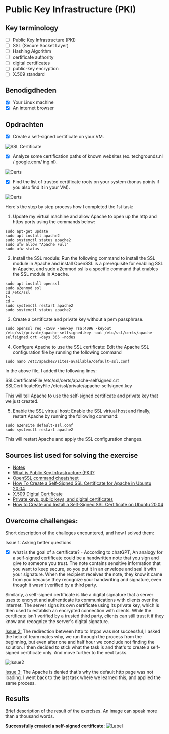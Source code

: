# Public Key Infrastructure (PKI)

## Key terminology

- [ ] Public Key Infrastructure (PKI)
- [ ] SSL (Secure Socket Layer)
- [ ] Hashing Algorithm
- [ ] certificate authority
- [ ] digital certificates
- [ ] public-key encryption
- [ ] X.509 standard

## Benodigdheden

- [x] Your Linux machine
- [x] An internet browser

## Opdrachten

- [x] Create a self-signed certificate on your VM.

![SSL Certificate](https://github.com/techgrounds/techgrounds-anj-dtmr/blob/main/00_includes/week-3-includes/sec-06-result.png)

- [x] Analyze some certification paths of known websites (ex. techgrounds.nl / google.com/ ing.nl).

![Certs](https://github.com/techgrounds/techgrounds-anj-dtmr/blob/main/00_includes/week-3-includes/sec-06-techgrounds.png)

- [x] Find the list of trusted certificate roots on your system (bonus points if you also find it in your VM).

![Certs](https://github.com/techgrounds/techgrounds-anj-dtmr/blob/main/00_includes/week-3-includes/sec-06-trusted.png)

Here's the step by step process how I completed the 1st task:

1. Update my virtual machine and allow Apache to open up the http and https ports using the commands below:

```
sudo apt-get update
sudo apt install apache2
sudo systemctl status apache2
sudo ufw allow "Apache Full"
sudo ufw status
```

2. Install the SSL module: Run the following command to install the SSL module in Apache and install OpenSSL is a prerequisite for enabling SSL in Apache, and sudo a2enmod ssl is a specific command that enables the SSL module in Apache.

```
sudo apt install openssl
sudo a2enmod ssl
cd /etc/ssl
ls
cd ~
sudo systemctl restart apache2
sudo systemctl status apache2
```

3. Create a certificate and private key without a pem passphrase.

```
sudo openssl req -x509 -newkey rsa:4096 -keyout /etc/ssl/private/apache-selfsigned.key -out /etc/ssl/certs/apache-selfsigned.crt -days 365 -nodes
```

4. Configure Apache to use the SSL certificate: Edit the Apache SSL configuration file by running the following command

```
sudo nano /etc/apache2/sites-available/default-ssl.conf
```

In the above file, I added the following lines:

SSLCertificateFile /etc/ssl/certs/apache-selfsigned.crt
SSLCertificateKeyFile /etc/ssl/private/apache-selfsigned.key

This will tell Apache to use the self-signed certificate and private key that we just created.

5. Enable the SSL virtual host: Enable the SSL virtual host and finally, restart Apache by running the following command:

```
sudo a2ensite default-ssl.conf
sudo systemctl restart apache2
```

This will restart Apache and apply the SSL configuration changes.

## Sources list used for solving the exercise

- [Notes](https://drive.google.com/drive/folders/1ngTMmDk8hX61yQQGFieqFLswh6UdoEGO)
- [What is Public Key Infrastructure (PKI)?](https://www.youtube.com/watch?v=0ctat6RBrFo)
- [OpenSSL command cheatsheet](https://www.freecodecamp.org/news/openssl-command-cheatsheet-b441be1e8c4a/#b723)
- [How To Create a Self-Signed SSL Certificate for Apache in Ubuntu 20.04](https://www.digitalocean.com/community/tutorials/how-to-create-a-self-signed-ssl-certificate-for-apache-in-ubuntu-20-04)
- [X.509 Digital Certificate](https://www.youtube.com/watch?v=FrYLdfYj1co)
- [Private keys, public keys, and digital certificates](https://www.ibm.com/docs/en/sia?topic=osdc-private-keys-public-keys-digital-certificates-27)
- [How to Create and Install a Self-Signed SSL Certificate on Ubuntu 20.04](https://www.atlantic.net/dedicated-server-hosting/how-to-create-and-install-a-self-signed-ssl-certificate-on-ubuntu-20-04/)

## Overcome challenges:

Short description of the challeges encountered, and how I solved them:

Issue 1: Asking better questions

- [x] what is the goal of a certificate? - According to chatGPT, An analogy for a self-signed certificate could be a handwritten note that you sign and give to someone you trust. The note contains sensitive information that you want to keep secure, so you put it in an envelope and seal it with your signature. When the recipient receives the note, they know it came from you because they recognize your handwriting and signature, even though it wasn't verified by a third party.

Similarly, a self-signed certificate is like a digital signature that a server uses to encrypt and authenticate its communications with clients over the internet. The server signs its own certificate using its private key, which is then used to establish an encrypted connection with clients. While the certificate isn't verified by a trusted third party, clients can still trust it if they know and recognize the server's digital signature.

[Issue 2:](https://github.com/techgrounds/techgrounds-anj-dtmr/blob/main/00_includes/week-3-includes/sec-06-issue2.png) The redirection between http to htpps was not successful, I asked the help of team mates why, we run through the process from the beginning, but even after one and half hour we conclude not finding the solution. I then decided to stick what the task is and that's to create a self-signed certificate only. And move further to the next tasks.

![Issue2](https://github.com/techgrounds/techgrounds-anj-dtmr/blob/main/00_includes/week-3-includes/sec-06-issue2.1.png)

[Issue 3:](https://github.com/techgrounds/techgrounds-anj-dtmr/blob/main/00_includes/week-3-includes/sec-06-issue3.png) The Apache is denied that's why the default http page was not loading. I went back to the last task where we learned this, and applied the same process.

## Results

Brief description of the result of the exercises. An image can speak more than a thousand words.

**Successfully created a self-signed certificate:**
![Label](https://github.com/techgrounds/techgrounds-anj-dtmr/blob/main/00_includes/week-3-includes/sec-06-result1.png)
